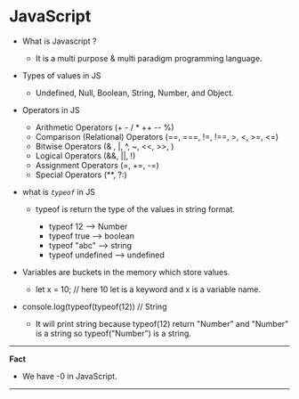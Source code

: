 # JavaScript
* What is Javascript ?
  * It is a multi purpose & multi paradigm programming language.
* Types of values in JS
  * Undefined, Null, Boolean, String, Number, and Object.
* Operators in JS 
  * Arithmetic Operators (+  -   /   *  ++  --  %)
  * Comparison (Relational) Operators (==, ===, !=, !==, >, <, >=, <=)
  * Bitwise Operators (& , |, ^, ~, <<, >>, )
  * Logical Operators (&&, ||, !)
  * Assignment Operators (=, +=, -=)
  * Special Operators (**, ?:)
     
* what is *`typeof`* in JS
   *  typeof <value> is return the type of the values in string format.
      * typeof 12 --> Number 
      * typeof true --> boolean 
      * typeof "abc" --> string
      * typeof undefined --> undefined

* Variables are buckets in the memory which store values.
    * let x = 10; // here 10 let is a keyword and x is a variable name. 
 
* console.log(typeof(typeof(12)) // String 
   * It will print string because typeof(12) return "Number" and "Number" is a string so typeof("Number") is a string.

---
**Fact**
- We have -0 in JavaScript.
---
